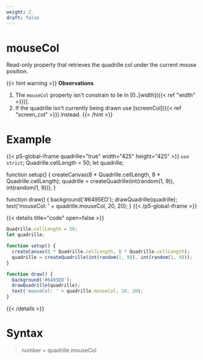```yaml
---
weight: 2
draft: false
---
```


# mouseCol

Read-only property that retrieves the quadrille col under the current mouse position.

{{< hint warning >}}
**Observations**  
1. The `mouseCol` property isn't constrain to lie in [0..[width]({{< ref "width" >}})].
2. If the quadrille isn't currently being drawn use [screenCol]({{< ref "screen_col" >}}) instead.
{{< /hint >}}

# Example

{{< p5-global-iframe quadrille="true" width="425" height="425" >}}
`use strict`;
Quadrille.cellLength = 50;
let quadrille;

function setup() {
  createCanvas(8 * Quadrille.cellLength, 8 * Quadrille.cellLength);
  quadrille = createQuadrille(int(random(1, 9)), int(random(1, 9)));
}

function draw() {
  background('#6495ED');
  drawQuadrille(quadrille);
  text('mouseCol: ' + quadrille.mouseCol, 20, 20);
}
{{< /p5-global-iframe >}}

{{< details title="code" open=false >}}
```js
Quadrille.cellLength = 50;
let quadrille;

function setup() {
  createCanvas(8 * Quadrille.cellLength, 8 * Quadrille.cellLength);
  quadrille = createQuadrille(int(random(1, 9)), int(random(1, 9)));
}

function draw() {
  background('#6495ED');
  drawQuadrille(quadrille);
  text('mouseCol: ' + quadrille.mouseCol, 20, 20);
}
```
{{< /details >}}

# Syntax

> number = quadrille.mouseCol